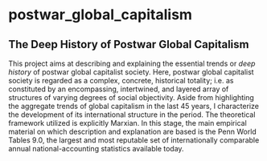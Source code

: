 # postwar_global_capitalism
The Deep History of Postwar Global Capitalism
---

This project aims at describing and explaining the essential trends or _deep history_ of postwar global capitalist society.  Here, postwar global capitalist society is regarded as a complex, concrete, historical totality; i.e. as constituted by an encompassing, intertwined, and layered array of structures of varying degrees of social objectivity.  Aside from highlighting the aggregate trends of global capitalism in the last 45 years, I characterize the development of its international structure in the period.  The theoretical framework utilized is explicitly Marxian.  In this stage, the main empirical material on which description and explanation are based is the Penn World Tables 9.0, the largest and most reputable set of internationally comparable annual national-accounting statistics available today.



